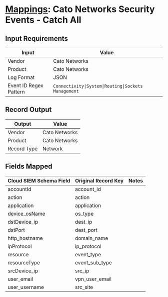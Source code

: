 # [Mappings](README.md): Cato Networks Security Events - Catch All

## Input Requirements

|Input|Value|
|-----|-----|
|Vendor|Cato Networks|
|Product|Cato Networks|
|Log Format|JSON|
|Event ID Regex Pattern|`Connectivity\|System\|Routing\|Sockets Management`|

## Record Output

|Output|Value|
|------|-----|
|Vendor|Cato Networks|
|Product|Cato Networks|
|Record Type|Network|

## Fields Mapped

|Cloud SIEM Schema Field|Original Record Key|Notes|
|-----------------------|-------------------|-----|
|accountId|account_id||
|action|action||
|application|application||
|device_osName|os_type||
|dstDevice_ip|dest_ip||
|dstPort|dest_port||
|http_hostname|domain_name||
|ipProtocol|ip_protocol||
|resource|event_type||
|resourceType|event_sub_type||
|srcDevice_ip|src_ip||
|user_email|vpn_user_email||
|user_username|src_site||

